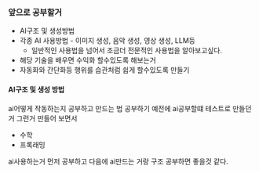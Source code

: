### 앞으로 공부할거
- AI구조 및 생성방법
- 각종 AI 사용방법 - 이미지 생성, 음악 생성, 영상 생성, LLM등
	- 일반적인 사용법을 넘어서 조금더 전문적인 사용법을 알아보고싶다.
- 해당 기술을 배우면 수익화 할수있도록 해보는거
- 자동화와 간단화등 행위를 습관처럼 쉽게 할수있도록 만들기

#### AI구조 및 생성 방법
ai어떻게 작동하는지 공부하고 만드는 법 공부하기
예전에 ai공부할떄 테스트로 만들던거 그런거 만들어 보면서 
- 수학
- 프록래밍


ai사용하는거 먼저 공부하고
다음에 ai만드는 거랑 구조 공부하면 좋을것 같다.